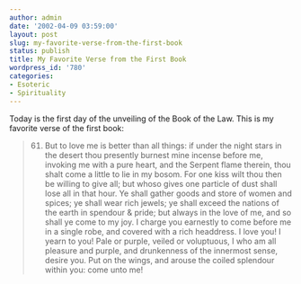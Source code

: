 ```yaml
---
author: admin
date: '2002-04-09 03:59:00'
layout: post
slug: my-favorite-verse-from-the-first-book
status: publish
title: My Favorite Verse from the First Book
wordpress_id: '780'
categories:
- Esoteric
- Spirituality
---
```


Today is the first day of the unveiling of the Book of the Law. This is
my favorite verse of the first book:

> 61. But to love me is better than all things: if under the night stars
> in the desert thou presently burnest mine incense before me, invoking
> me with a pure heart, and the Serpent flame therein, thou shalt come a
> little to lie in my bosom. For one kiss wilt thou then be willing to
> give all; but whoso gives one particle of dust shall lose all in that
> hour. Ye shall gather goods and store of women and spices; ye shall
> wear rich jewels; ye shall exceed the nations of the earth in spendour
> & pride; but always in the love of me, and so shall ye come to my joy.
> I charge you earnestly to come before me in a single robe, and covered
> with a rich headdress. I love you! I yearn to you! Pale or purple,
> veiled or voluptuous, I who am all pleasure and purple, and
> drunkenness of the innermost sense, desire you. Put on the wings, and
> arouse the coiled splendour within you: come unto me!
